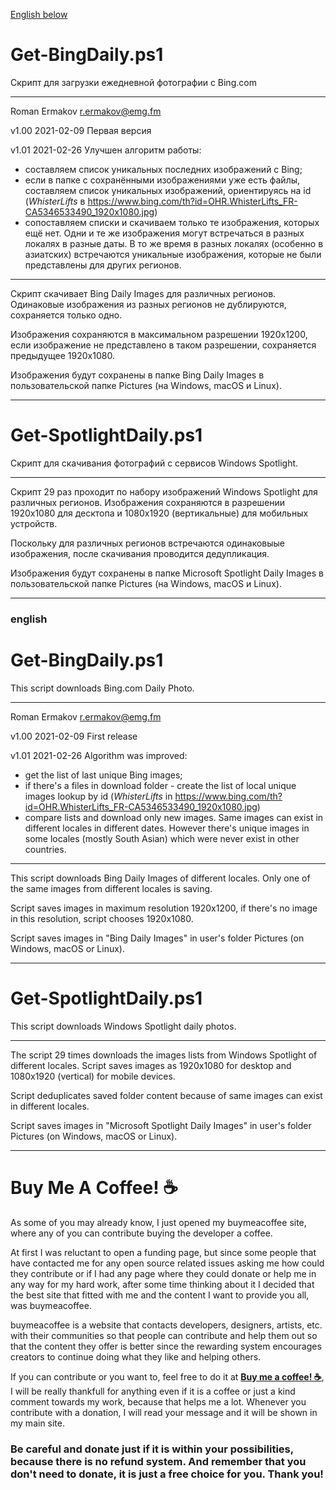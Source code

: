 [English below](#english)


# Get-BingDaily.ps1
Скрипт для загрузки ежедневной фотографии с Bing.com

---

Roman Ermakov <r.ermakov@emg.fm>

v1.00 2021-02-09 Первая версия

v1.01 2021-02-26 Улучшен алгоритм работы:
* составляем список уникальных последних изображений с Bing;
* если в папке с сохранёнными изображениями уже есть файлы, составляем список уникальных изображений, ориентируясь на id (*WhisterLifts* в https://www.bing.com/th?id=OHR.WhisterLifts_FR-CA5346533490_1920x1080.jpg)
* сопоставляем списки и скачиваем только те изображения, которых ещё нет.
Одни и те же изображения могут встречаться в разных локалях в разные даты. В то же время в разных локалях (особенно в азиатских) встречаются уникальные изображения, которые не были представлены для других регионов.

---

Скрипт скачивает Bing Daily Images для различных регионов.
Одинаковые изображения из разных регионов не дублируются, сохраняется только одно.

Изображения сохраняются в максимальном разрешении 1920x1200, если изображение не представлено в таком разрешении, сохраняется предыдущее 1920x1080.

Изображения будут сохранены в папке Bing Daily Images в пользовательской папке Pictures (на Windows, macOS и Linux).

---

# Get-SpotlightDaily.ps1
Скрипт для скачивания фотографий с сервисов Windows Spotlight.

---

Скрипт 29 раз проходит по набору изображений Windows Spotlight для различных регионов.
Изображения сохраняются в разрешении 1920x1080 для десктопа и 1080x1920 (вертикальные) для мобильных устройств.

Поскольку для различных регионов встречаются одинаковыые изображения, после скачивания проводится дедупликация.

Изображения будут сохранены в папке Microsoft Spotlight Daily Images в пользовательской папке Pictures (на Windows, macOS и Linux).

---

### english

# Get-BingDaily.ps1
This script downloads Bing.com Daily Photo.

---

Roman Ermakov <r.ermakov@emg.fm>

v1.00 2021-02-09 First release

v1.01 2021-02-26 Algorithm was improved:
* get the list of last unique Bing images;
* if there's a files in download folder - create the list of local unique images lookup by id (*WhisterLifts* in https://www.bing.com/th?id=OHR.WhisterLifts_FR-CA5346533490_1920x1080.jpg)
* compare lists and download only new images.
Same images can exist in different locales in different dates. However there's unique images in some locales (mostly South Asian) which were never exist in other countries.

---

This script downloads Bing Daily Images of different locales.
Only one of the same images from different locales is saving.

Script saves images in maximum resolution 1920x1200, if there's no image in this resolution, script chooses 1920x1080.

Script saves images in "Bing Daily Images" in user's folder Pictures (on Windows, macOS or Linux).

---

# Get-SpotlightDaily.ps1
This script downloads Windows Spotlight daily photos.

---

The script 29 times downloads the images lists from Windows Spotlight of different locales.
Script saves images as 1920x1080 for desktop and 1080x1920 (vertical) for mobile devices.

Script deduplicates saved folder content because of same images can exist in different locales.

Script saves images in "Microsoft Spotlight Daily Images" in user's folder Pictures (on Windows, macOS or Linux).

---

# Buy Me A Coffee! :coffee:

As some of you may already know, I just opened my buymeacoffee site, where any of you can contribute buying the developer a coffee.

At first I was reluctant to open a funding page, but since some people that have contacted me for any open source related issues asking me how could they contribute or if I had any page where they could donate or help me in any way for my hard work, after some time thinking about it I decided that the best site that fitted with me and the content I want to provide you all, was buymeacoffee.

buymeacoffee is a website that contacts developers, designers, artists, etc. with their communities so that people can contribute and help them out so that the content they offer is better since the rewarding system encourages creators to continue doing what they like and helping others.

If you can contribute or you want to, feel free to do it at [__Buy me a coffee! :coffee:__](https://www.buymeacoffee.com/twelve), I will be really thankfull for anything even if it is a coffee or just a kind comment towards my work, because that helps me a lot. Whenever you contribute with a donation, I will read your message and it will be shown in my main site.

### Be careful and donate just if it is within your possibilities, because there is no refund system. And remember that you don't need to donate, it is just a free choice for you. Thank you!
